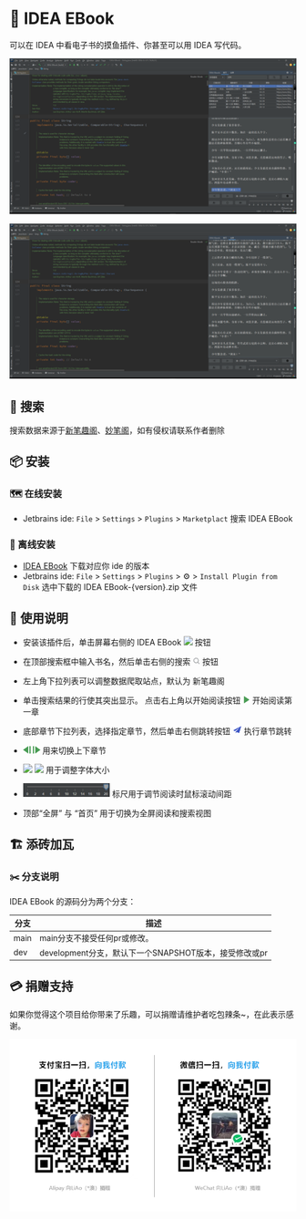 # 📘 IDEA EBook

可以在 IDEA 中看电子书的摸鱼插件、你甚至可以用 IDEA 写代码。

![](src/main/resources/img/20230215085505.png)

![](src/main/resources/img/20230215085523.png)

## 🔎 搜索 

搜索数据来源于[新笔趣阁](https://www.ibiquge.la)、[妙笔阁](https://www.imiaobige.com)，如有侵权请联系作者删除

## 📦 安装

### 🗺️ 在线安装
- Jetbrains ide:     `File` > `Settings` > `Plugins` > `Marketplact`  搜索  IDEA EBook

### 🧶 离线安装
- [IDEA EBook](https://plugins.jetbrains.com/plugin/15870-idea-ebook) 下载对应你 ide 的版本
- Jetbrains ide:     `File` > `Settings` > `Plugins` > ⚙️ > `Install Plugin from Disk` 选中下载的 IDEA EBook-{version}.zip 文件

## 🎫 使用说明

- 安装该插件后，单击屏幕右侧的 IDEA EBook ![](src/main/resources/img/book.svg) 按钮

- 在顶部搜索框中输入书名，然后单击右侧的搜索 ![](src/main/resources/img/search.png) 按钮

- 左上角下拉列表可以调整数据爬取站点，默认为 新笔趣阁

- 单击搜索结果的行使其突出显示。 点击右上角以开始阅读按钮 ![](src/main/resources/img/start.png) 开始阅读第一章

- 底部章节下拉列表，选择指定章节，然后单击右侧跳转按钮 ![](src/main/resources/img/go_with.png) 执行章节跳转

- ![](src/main/resources/img/previous.png) ![](src/main/resources/img/next.png) 用来切换上下章节

- ![](src/main/resources/img/font_size_down.png) ![](src/main/resources/img/font_size_up.png) 用于调整字体大小
-  <img src="src/main/resources/img/20230215084723.png" style="zoom:50%;" /> 标尺用于调节阅读时鼠标滚动间距

- 顶部“全屏” 与 “首页” 用于切换为全屏阅读和搜索视图

## 🏗️ 添砖加瓦
### ✂️ 分支说明

IDEA EBook 的源码分为两个分支：

| 分支    | 描述                                               |
|--------|---------------------------------------------------------------|
| main   | main分支不接受任何pr或修改。 |
| dev    | development分支，默认下一个SNAPSHOT版本，接受修改或pr |

## 💳 捐赠支持

如果你觉得这个项目给你带来了乐趣，可以捐赠请维护者吃包辣条~，在此表示感谢。

![pay](src/main/resources/img/pay.png)
